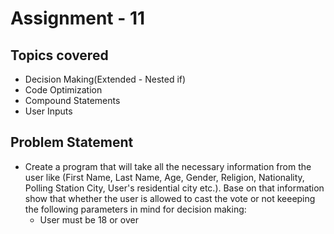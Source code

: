 # Assignment - 11

## Topics covered

- Decision Making(Extended - Nested if)
- Code Optimization
- Compound Statements
- User Inputs


## Problem Statement

- Create a program that will take all the necessary information from the user like (First Name, Last Name, Age, Gender, Religion, Nationality, Polling Station City, User's residential city etc.). Base on that information show that whether the user is allowed to cast the vote or not keeeping the following parameters in mind for decision making:
  - User must be 18 or over
